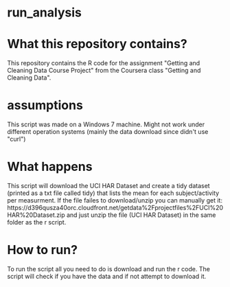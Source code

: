 run_analysis
============

<h1>What this repository contains?</h1>
This repository contains the R code for the assignment "Getting and Cleaning Data Course Project" from the Coursera class "Getting and Cleaning Data".

<h1>assumptions</h1>
This script was made on a Windows 7 machine. Might not work under different operation systems (mainly the data download since didn't use "curl")

<h1>What happens</h1>
This script will download the UCI HAR Dataset and create a tidy dataset (printed as a txt file called tidy) that lists the mean for each subject/activity per measurment. If the file failes to download/unzip you can manually get it: https://d396qusza40orc.cloudfront.net/getdata%2Fprojectfiles%2FUCI%20HAR%20Dataset.zip and just unzip the file (UCI HAR Dataset) in the same folder as the r script. 

<h1>How to run?</h1>
To run the script all you need to do is download and run the r code. The script will check if you have the data and if not attempt to download it. 
